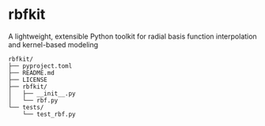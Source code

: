 # rbfkit
A lightweight, extensible Python toolkit for radial basis function interpolation and kernel-based modeling


```text
rbfkit/
├── pyproject.toml
├── README.md
├── LICENSE
├── rbfkit/
│   ├── __init__.py
│   └── rbf.py
└── tests/
    └── test_rbf.py
```
